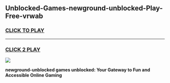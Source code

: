 
## Unblocked-Games-newground-unblocked-Play-Free-vrwab
<h3>
<a href="https://premium76.site?title=newground-unblocked&ref=20M">CLICK TO PLAY</a></h3>
<hr>

<h3>
<a href="https://premium76.site?title=newground-unblocked&ref=20M">CLICK 2 PLAY</a>
  
</h3>

<a href="https://premium76.site?title=newground-unblocked&ref=19M"><img src="https://clearcache.store/games.png"></a>


**newground-unblocked games unblocked: Your Gateway to Fun and Accessible Online Gaming**
